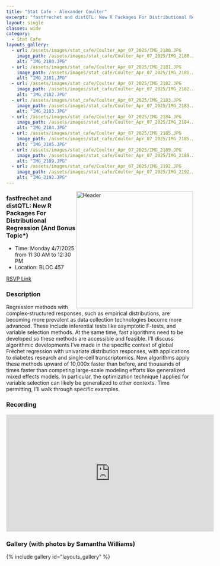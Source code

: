 ```yaml
---
title: "Stat Cafe - Alexander Coulter"
excerpt: "fastfrechet and distQTL: New R Packages For Distributional Regression (And Bonus Topic*)"
layout: single
classes: wide
category: 
  - Stat Cafe
layouts_gallery:
  - url: /assets/images/stat_cafe/Coulter_Apr_07_2025/IMG_2180.JPG
    image_path: /assets/images/stat_cafe/Coulter_Apr_07_2025/IMG_2180.JPG
    alt: "IMG_2180.JPG"
  - url: /assets/images/stat_cafe/Coulter_Apr_07_2025/IMG_2181.JPG
    image_path: /assets/images/stat_cafe/Coulter_Apr_07_2025/IMG_2181.JPG
    alt: "IMG_2181.JPG"
  - url: /assets/images/stat_cafe/Coulter_Apr_07_2025/IMG_2182.JPG
    image_path: /assets/images/stat_cafe/Coulter_Apr_07_2025/IMG_2182.JPG
    alt: "IMG_2182.JPG"
  - url: /assets/images/stat_cafe/Coulter_Apr_07_2025/IMG_2183.JPG
    image_path: /assets/images/stat_cafe/Coulter_Apr_07_2025/IMG_2183.JPG
    alt: "IMG_2183.JPG"
  - url: /assets/images/stat_cafe/Coulter_Apr_07_2025/IMG_2184.JPG
    image_path: /assets/images/stat_cafe/Coulter_Apr_07_2025/IMG_2184.JPG
    alt: "IMG_2184.JPG"
  - url: /assets/images/stat_cafe/Coulter_Apr_07_2025/IMG_2185.JPG
    image_path: /assets/images/stat_cafe/Coulter_Apr_07_2025/IMG_2185.JPG
    alt: "IMG_2185.JPG"
  - url: /assets/images/stat_cafe/Coulter_Apr_07_2025/IMG_2189.JPG
    image_path: /assets/images/stat_cafe/Coulter_Apr_07_2025/IMG_2189.JPG
    alt: "IMG_2189.JPG"
  - url: /assets/images/stat_cafe/Coulter_Apr_07_2025/IMG_2192.JPG
    image_path: /assets/images/stat_cafe/Coulter_Apr_07_2025/IMG_2192.JPG
    alt: "IMG_2192.JPG"
---
```



<img src="https://github.com/tamusgsa/tamusgsa.github.io/blob/master/assets/images/stat_cafe/Coulter_Apr_07_2025/IMG_2179.JPG?raw=true" alt="Header" width="315" style="float: right;"/> 



### fastfrechet and distQTL: New R Packages For Distributional Regression (And Bonus Topic*)

- Time: Monday 4/7/2025 from 11:30 AM to 12:30 PM
- Location: BLOC 457


[RSVP Link](<https://urldefense.com/v3/__https://forms.gle/GyWwts7ceXCSX8eA6__;!!KwNVnqRv!ELYOtzEfr3kEmd6Dkhuylpg1Ukm36JIhA1Wwy27UED7bwUy07gFwmlDR-blHxRTzeP4GiAcna8dUBMpqsdel8w$>)

### Description
Regression methods with complex-structured responses, such as empirical distributions, are becoming more prevalent as data collection technologies become more advanced.  These include inferential tests like asymptotic F-tests, and variable selection methods.  At the same time, fast algorithms need to be developed so these methods are accessible and feasible.  I’ll discuss algorithmic developments I’ve made in the specific context of global Fréchet regression with univariate distribution responses, with applications to diabetes research and single-cell transcriptomics.  New algorithms apply these methods upward of 10,000x faster than before, and thousands of times faster than competing large-scale modeling efforts like generalized mixed effects models.  In particular, the optimization technique I applied for variable selection can likely be generalized to other contexts.  Time permitting, I’ll walk through specific examples.

<!--
### Presentation
<iframe src="https://drive.google.com/file/d/1tN9MfS-UIcedYkMafjpg1VxsRcSM0t8T/preview" width="640" height="480" allow="autoplay"></iframe>
-->

 
### Recording
<iframe width="560" height="315" src="https://www.youtube.com/embed/4k2Cp6_qF8w?si=KPxNBAuZWUIRiC9M" title="YouTube video player" frameborder="0" allow="accelerometer; autoplay; clipboard-write; encrypted-media; gyroscope; picture-in-picture; web-share" referrerpolicy="strict-origin-when-cross-origin" allowfullscreen></iframe>



### Gallery (with photos by Samantha Williams)

{% include gallery id="layouts_gallery" %}

